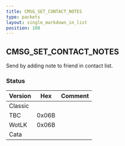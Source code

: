 ```yaml
---
title: CMSG_SET_CONTACT_NOTES
type: packets
layout: single_markdown_in_list
position: 108
---
```


## CMSG_SET_CONTACT_NOTES

Send by adding note to friend in contact list.

### Status

Version | Hex | Comment
---------- | ---------- | ---------- 
Classic |  |  
TBC | 0x06B |  
WotLK | 0x06B |  
Cata |  |  
